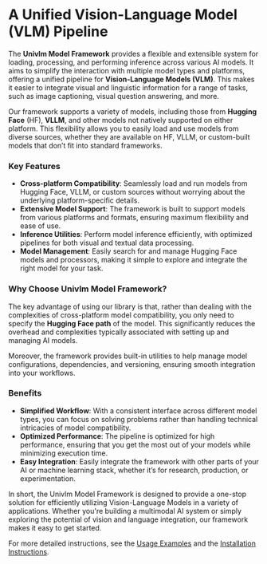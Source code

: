 # A Unified Vision-Language Model (VLM) Pipeline

The **Univlm Model Framework** provides a flexible and extensible system for loading, processing, and performing inference across various AI models. It aims to simplify the interaction with multiple model types and platforms, offering a unified pipeline for **Vision-Language Models (VLM)**. This makes it easier to integrate visual and linguistic information for a range of tasks, such as image captioning, visual question answering, and more.

Our framework supports a variety of models, including those from **Hugging Face** (HF), **VLLM**, and other models not natively supported on either platform. This flexibility allows you to easily load and use models from diverse sources, whether they are available on HF, VLLM, or custom-built models that don’t fit into standard frameworks.

### Key Features

- **Cross-platform Compatibility**: Seamlessly load and run models from Hugging Face, VLLM, or custom sources without worrying about the underlying platform-specific details.
- **Extensive Model Support**: The framework is built to support models from various platforms and formats, ensuring maximum flexibility and ease of use.
- **Inference Utilities**: Perform model inference efficiently, with optimized pipelines for both visual and textual data processing.
- **Model Management**: Easily search for and manage Hugging Face models and processors, making it simple to explore and integrate the right model for your task.

### Why Choose Univlm Model Framework?

The key advantage of using our library is that, rather than dealing with the complexities of cross-platform model compatibility, you only need to specify the **Hugging Face path** of the model. This significantly reduces the overhead and complexities typically associated with setting up and managing AI models.

Moreover, the framework provides built-in utilities to help manage model configurations, dependencies, and versioning, ensuring smooth integration into your workflows.

### Benefits

- **Simplified Workflow**: With a consistent interface across different model types, you can focus on solving problems rather than handling technical intricacies of model compatibility.
- **Optimized Performance**: The pipeline is optimized for high performance, ensuring that you get the most out of your models while minimizing execution time.
- **Easy Integration**: Easily integrate the framework with other parts of your AI or machine learning stack, whether it’s for research, production, or experimentation.

In short, the Univlm Model Framework is designed to provide a one-stop solution for efficiently utilizing Vision-Language Models in a variety of applications. Whether you're building a multimodal AI system or simply exploring the potential of vision and language integration, our framework makes it easy to get started.

For more detailed instructions, see the [Usage Examples](quickstart.md) and the [Installation Instructions](installation.md).
